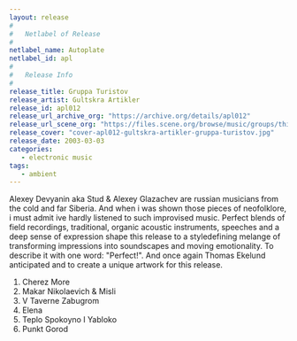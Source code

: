 ```yaml
---
layout: release
#
#   Netlabel of Release
#
netlabel_name: Autoplate
netlabel_id: apl
#
#   Release Info
#
release_title: Gruppa Turistov
release_artist: Gultskra Artikler
release_id: apl012
release_url_archive_org: "https://archive.org/details/apl012"
release_url_scene_org: "https://files.scene.org/browse/music/groups/thinner/autoplate/zip/"
release_cover: "cover-apl012-gultskra-artikler-gruppa-turistov.jpg"
release_date: 2003-03-03
categories:
   - electronic music
tags:
   - ambient
---
```

Alexey Devyanin aka Stud & Alexey Glazachev are russian musicians from the cold and far Siberia. And when i was shown those pieces of neofolklore, i must admit ive hardly listened to such improvised music. Perfect blends of field recordings, traditional, organic acoustic instruments, speeches and a deep sense of expression shape this release to a styledefining melange of transforming impressions into soundscapes and moving emotionality. To describe it with one word: "Perfect!". And once again Thomas Ekelund anticipated and to create a unique artwork for this release.

1. Cherez More
2. Makar Nikolaevich & Misli
3. V Taverne Zabugrom
4. Elena
5. Teplo Spokoyno I Yabloko
6. Punkt Gorod
